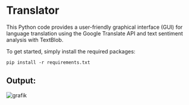 # Translator

This Python code provides a user-friendly graphical interface (GUI) 
for language translation using the Google Translate API and text sentiment analysis with TextBlob.

To get started, simply install the required packages:

`pip install -r requirements.txt`

## Output:
![grafik](https://github.com/maalja/Translator_GUI/assets/153437966/7694f06a-ae94-42c2-88ca-8bc01aab8e7b)
